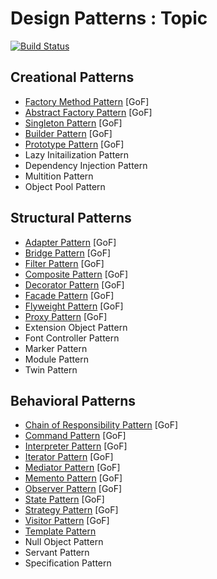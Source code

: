 # Design Patterns : Topic

[![Build Status](https://travis-ci.org/iphayao/design-patterns.svg?branch=master)](https://travis-ci.org/iphayao/design-patterns)

## Creational Patterns
* [Factory Method Pattern](https://github.com/iphayao/design-patterns/tree/master/creational/abstract-factory) [GoF]
* [Abstract Factory Pattern](https://github.com/iphayao/design-pattern-wiki/tree/master/creational/abstract-factory) [GoF]
* [Singleton Pattern](https://github.com/iphayao/design-pattern-wiki/tree/master/creational/singleton) [GoF]
* [Builder Pattern](https://github.com/iphayao/design-pattern-wiki/tree/master/creational/builder) [GoF]
* [Prototype Pattern](https://github.com/iphayao/design-pattern-wiki/tree/master/creational/prototype) [GoF]
* Lazy Initailization Pattern
* Dependency Injection Pattern
* Multition Pattern
* Object Pool Pattern

## Structural Patterns
* [Adapter Pattern](https://github.com/iphayao/design-pattern-wiki/tree/master/structural/adapter) [GoF]
* [Bridge Pattern](https://github.com/iphayao/design-pattern-wiki/tree/master/structural/bridge) [GoF]
* [Filter Pattern](https://github.com/iphayao/design-patterns/tree/master/structural/filter) [GoF]
* [Composite Pattern](https://github.com/iphayao/design-patterns/tree/master/structural/composite) [GoF]
* [Decorator Pattern](https://github.com/iphayao/design-patterns/tree/master/structural/decorator) [GoF]
* [Facade Pattern](https://github.com/iphayao/design-patterns/tree/master/structural/facade) [GoF]
* [Flyweight Pattern](https://github.com/iphayao/design-patterns/tree/master/structural/flyweight) [GoF]
* [Proxy Pattern](https://github.com/iphayao/design-patterns/tree/master/structural/proxy) [GoF]
* Extension Object Pattern
* Font Controller Pattern
* Marker Pattern
* Module Pattern
* Twin Pattern

## Behavioral Patterns
* [Chain of Responsibility Pattern](https://github.com/iphayao/design-patterns/tree/master/behavioral/chain-of-responsibility) [GoF]
* [Command Pattern](https://github.com/iphayao/design-patterns/tree/master/behavioral/command) [GoF]
* [Interpreter Pattern](https://github.com/iphayao/design-patterns/tree/master/behavioral/interpreter) [GoF]
* [Iterator Pattern](https://github.com/iphayao/design-patterns/tree/master/behavioral/iterator) [GoF]
* [Mediator Pattern](https://github.com/iphayao/design-patterns/tree/master/behavioral/mediator) [GoF]
* [Memento Pattern](https://github.com/iphayao/design-patterns/tree/master/behavioral/memento) [GoF]
* [Observer Pattern](https://github.com/iphayao/design-patterns/tree/master/behavioral/observer) [GoF]
* [State Pattern](https://github.com/iphayao/design-patterns/tree/master/behavioral/state) [GoF]
* [Strategy Pattern](https://github.com/iphayao/design-patterns/tree/master/behavioral/strategy) [GoF]
* [Visitor Pattern](https://github.com/iphayao/design-patterns/tree/master/behavioral/visitor) [GoF]
* [Template Pattern](https://github.com/iphayao/design-patterns/tree/master/behavioral/template)
* Null Object Pattern
* Servant Pattern
* Specification Pattern
